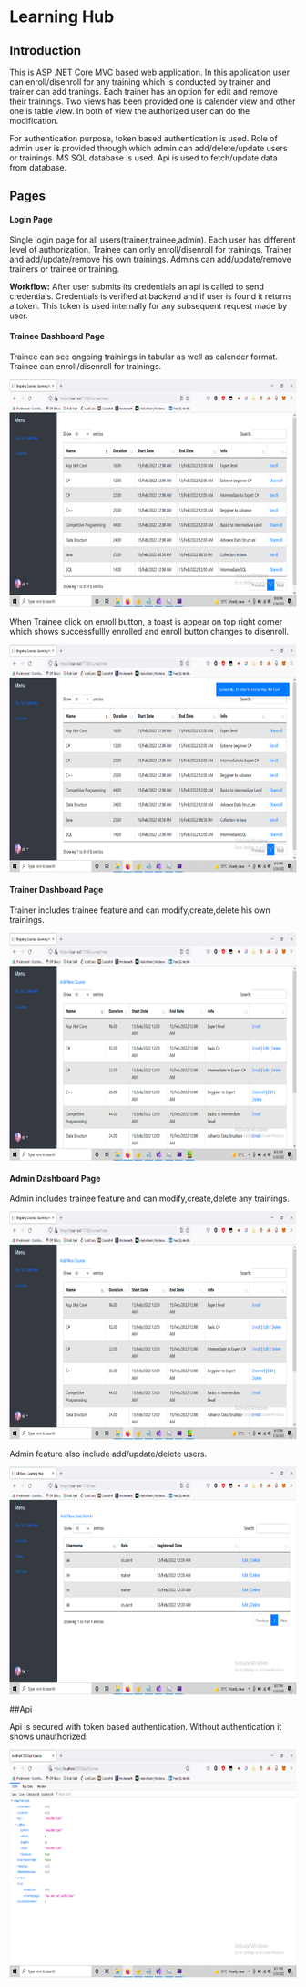 
# Learning Hub

## Introduction
        
This is ASP .NET Core MVC based web application. In this application user can enroll/disenroll for any training which is conducted by trainer and trainer can add tranings. Each trainer has an option for edit and remove their trainings. Two views has been provided one is calender view and other one is table view. In both of view the authorized user can do the modification.

For authentication purpose, token based authentication is used. Role of admin user is provided through which admin can add/delete/update users or trainings. MS SQL database is used. Api is used to fetch/update data from database.     


## Pages

#### Login Page

Single login page for all users(trainer,trainee,admin). Each user has different level of authorization. Trainee can only enroll/disenroll for trainings. Trainer and add/update/remove his own trainings. Admins can add/update/remove trainers or trainee or training.

**Workflow:** After user submits its credentials an api is called to send credentials. Credentials is verified at backend and if user is found it returns a token. This token is used internally for any subsequent request made by user. 


#### Trainee Dashboard Page

Trainee can see ongoing trainings in tabular as well as calender format. Trainee can enroll/disenroll for trainings.

<img src="https://github.com/harshalkolhe0/Learning-Hub/blob/main/Images/TraineePage.png?raw=true" width="700"  height = "400">

When Trainee click on enroll button, a toast is appear on top right corner which shows successfullly enrolled and enroll button changes to disenroll. 

<img src="https://github.com/harshalkolhe0/Learning-Hub/blob/main/Images/Enroll.png?raw=true" width="700"  height = "400">

#### Trainer Dashboard Page

Trainer includes trainee feature and can modify,create,delete his own trainings.

<img src="https://github.com/harshalkolhe0/Learning-Hub/blob/main/Images/TrainerPage.png?raw=true" width="700"  height = "400">



#### Admin Dashboard Page

Admin includes trainee feature and can modify,create,delete any trainings.

<img src="https://github.com/harshalkolhe0/Learning-Hub/blob/main/Images/TrainerPage.png?raw=true" width="700"  height = "400">

Admin feature also include add/update/delete users.

<img src="https://github.com/harshalkolhe0/Learning-Hub/blob/main/Images/UserView.png?raw=true" width="700"  height = "400">


##Api

Api is secured with token based authentication. Without authentication it shows unauthorized:

<img src="https://github.com/harshalkolhe0/Learning-Hub/blob/main/Images/Api.png?raw=true" width="700"  height = "400">
